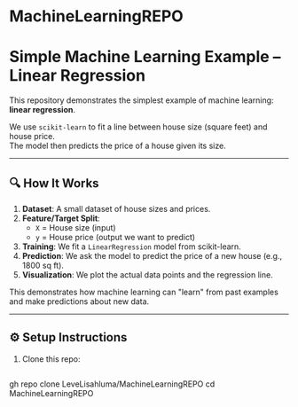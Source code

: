# MachineLearningREPO
# Simple Machine Learning Example – Linear Regression

This repository demonstrates the simplest example of machine learning: **linear regression**.

We use `scikit-learn` to fit a line between house size (square feet) and house price.  
The model then predicts the price of a house given its size.

---

## 🔍 How It Works
1. **Dataset**: A small dataset of house sizes and prices.
2. **Feature/Target Split**:  
   - `X` = House size (input)  
   - `y` = House price (output we want to predict)  
3. **Training**: We fit a `LinearRegression` model from scikit-learn.
4. **Prediction**: We ask the model to predict the price of a new house (e.g., 1800 sq ft).
5. **Visualization**: We plot the actual data points and the regression line.

This demonstrates how machine learning can "learn" from past examples and make predictions about new data.

---

## ⚙️ Setup Instructions

1. Clone this repo:
   ```bash
gh repo clone LeveLisahluma/MachineLearningREPO
   cd MachineLearningREPO
